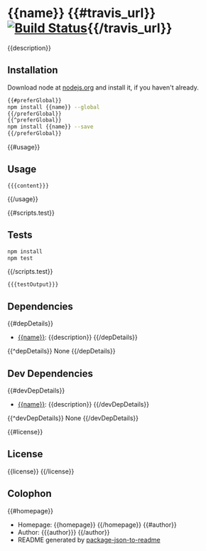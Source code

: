 # {{name}} {{#travis_url}}[![Build Status]({{travis_url}}.png?branch=master)]({{travis_url}}){{/travis_url}}

{{description}}

## Installation

Download node at [nodejs.org](http://nodejs.org) and install it, if you haven't already.

```sh
{{#preferGlobal}}
npm install {{name}} --global
{{/preferGlobal}}
{{^preferGlobal}}
npm install {{name}} --save
{{/preferGlobal}}
```

{{#usage}}
## Usage

```{{language}}
{{{content}}}
```
{{/usage}}

{{#scripts.test}}
## Tests

```sh
npm install
npm test
```
{{/scripts.test}}

```
{{{testOutput}}}
```

## Dependencies

{{#depDetails}}
- [{{name}}]({{repository.url}}): {{description}}
{{/depDetails}}

{{^depDetails}}
None
{{/depDetails}}

## Dev Dependencies

{{#devDepDetails}}
- [{{name}}]({{repository.url}}): {{description}}
{{/devDepDetails}}

{{^devDepDetails}}
None
{{/devDepDetails}}

{{#license}}
## License

{{license}}
{{/license}}

## Colophon

{{#homepage}}
- Homepage: {{homepage}}
{{/homepage}}
{{#author}}
- Author: {{{author}}}
{{/author}}
- README generated by
[package-json-to-readme](https://github.com/zeke/package-json-to-readme)
